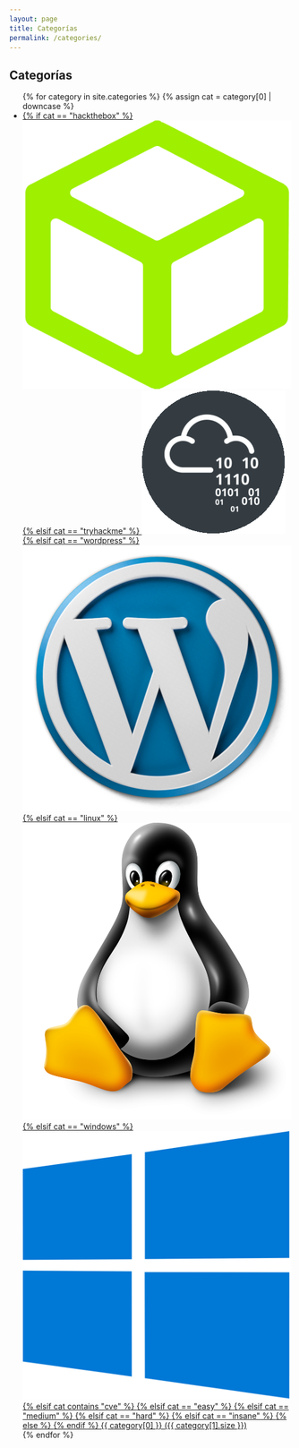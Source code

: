 ```yaml
---
layout: page
title: Categorías
permalink: /categories/
---
```


<h2>
  <i class="fas fa-folder"></i> Categorías
</h2>

<ul class="page-categories">
  {% for category in site.categories %}
    {% assign cat = category[0] | downcase %}
    <li>
      <a href="/categories/{{ category[0] | slugify }}">
        {% if cat == "hackthebox" %}
          <img src="/assets/icons/hackthebox.png" alt="Hack The Box Icon" class="inline-icon">
        {% elsif cat == "tryhackme" %}
          <img src="/assets/icons/tryhackme.png" alt="TryHackMe Icon" class="inline-icon">
        {% elsif cat == "wordpress" %}
          <img src="/assets/icons/wordpress.png" alt="WordPress Icon" class="inline-icon">
        {% elsif cat == "linux" %}
          <img src="/assets/icons/linux.png" alt="Linux Icon" class="inline-icon">
        {% elsif cat == "windows" %}
          <img src="/assets/icons/windows.png" alt="Windows Icon" class="inline-icon">
        {% elsif cat contains "cve" %}
          <i class="fas fa-exclamation-triangle" style="color: #ffcc00;"></i>
        {% elsif cat == "easy" %}
          <i class="fas fa-leaf" style="color: #28a745;"></i>
        {% elsif cat == "medium" %}
          <i class="fas fa-circle" style="color: #ffc107;"></i>
        {% elsif cat == "hard" %}
          <i class="fas fa-fire" style="color: #dc3545;"></i>
        {% elsif cat == "insane" %}
          <i class="fas fa-skull-crossbones" style="color: #343a40;"></i>
        {% else %}
          <i class="fas fa-folder-open"></i>
        {% endif %}
        {{ category[0] }} ({{ category[1].size }})
      </a>
    </li>
  {% endfor %}
</ul>
